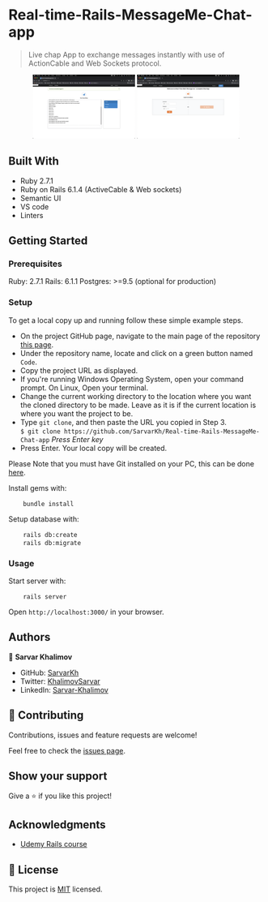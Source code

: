 # Real-time-Rails-MessageMe-Chat-app

> Live chap App to exchange messages instantly with use of ActionCable and Web Sockets protocol.

<div style="display: flex; flex-wrap: wrap">
  <div align="center">
    <img src="app/assets/images/01_welcome.png?raw=true" width="40%" height="auto"/>
    <img src="app/assets/images/02_sign_up.png?raw=true" width="40%" height="auto"/>
  </div>
</div>

## Built With

- Ruby 2.7.1
- Ruby on Rails 6.1.4 (ActiveCable & Web sockets)
- Semantic UI
- VS code
- Linters

## Getting Started

### Prerequisites

Ruby: 2.7.1
Rails: 6.1.1
Postgres: >=9.5 (optional for production)


### Setup

To get a local copy up and running follow these simple example steps.

- On the project GitHub page, navigate to the main page of the repository [this page](https://github.com/SarvarKh/Real-time-Rails-MessageMe-Chat-app).
- Under the repository name, locate and click on a green button named `Code`.
- Copy the project URL as displayed.
- If you're running Windows Operating System, open your command prompt. On Linux, Open your terminal.
- Change the current working directory to the location where you want the cloned directory to be made. Leave as it is if the current location is where you want the project to be.
- Type `git clone`, and then paste the URL you copied in Step 3.<br>
  `$ git clone https://github.com/SarvarKh/Real-time-Rails-MessageMe-Chat-app` <em>Press Enter key</em><br>
- Press Enter. Your local copy will be created.

Please Note that you must have Git installed on your PC, this can be done [here](https://gist.github.com/derhuerst/1b15ff4652a867391f03).


Install gems with:

```
    bundle install
```

Setup database with:

```
    rails db:create
    rails db:migrate
```

### Usage

Start server with:

```
    rails server
```

Open `http://localhost:3000/` in your browser.


## Authors

👤 **Sarvar Khalimov**

- GitHub: [SarvarKh](https://github.com/SarvarKh)
- Twitter: [KhalimovSarvar](https://twitter.com/KhalimovSarvar)
- LinkedIn: [Sarvar-Khalimov](https://www.linkedin.com/in/sarvar-khalimov/)

## 🤝 Contributing

Contributions, issues and feature requests are welcome!

Feel free to check the [issues page](https://github.com/SarvarKh/Real-time-Rails-MessageMe-Chat-app/issues).

## Show your support

Give a ⭐️ if you like this project!

## Acknowledgments

- [Udemy Rails course](https://github.com/udemyrailscourse)

## 📝 License

This project is [MIT](./MIT.md) licensed.
